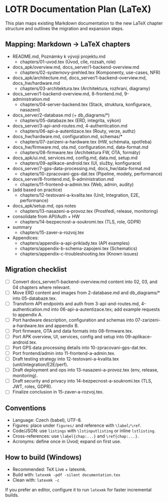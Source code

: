 # LOTR Documentation Plan (LaTeX)

This plan maps existing Markdown documentation to the new LaTeX chapter structure and outlines the migration and expansion steps.

## Mapping: Markdown -> LaTeX chapters

- README.md, Poznámky k vývoji projektu.md
  - chapters/01-uvod.tex (Úvod, cíle, rozsah, role)
- docs_apk/overview.md, docs_server/1-backend-overview.md
  - chapters/02-systemovy-prehled.tex (Komponenty, use-cases, NFR)
- docs_apk/architecture.md, docs_server/1-backend-overview.md, docs_hw/hardware.md
  - chapters/03-architektura.tex (Architektura, rozhraní, diagramy)
- docs_server/1-backend-overview.md, 8-frontend.md, 9-administration.md
  - chapters/04-server-backend.tex (Stack, struktura, konfigurace, nasazení)
- docs_server/2-database.md (+ db_diagrams/*)
  - chapters/05-databaze.tex (ERD, integrita, výkon)
- docs_server/3-api-and-routes.md, 4-authentication.md
  - chapters/06-api-a-autentizace.tex (Routy, verze, authz)
- docs_hw/hardware.md, configuration.md, schemas/*
  - chapters/07-zarizeni-a-hardware.tex (HW, schémata, spotřeba)
- docs_hw/firmware.md, ota.md, configuration.md, data-format.md
  - chapters/08-firmware.tex (Architektura FW, OTA, formáty)
- docs_apk/ui.md, services.md, config.md, data.md, setup.md
  - chapters/09-aplikace-android.tex (UI, služby, konfigurace)
- docs_server/7-gps-data-processing.md, docs_hw/data-format.md
  - chapters/10-zpracovani-gps-dat.tex (Pipeline, modely, performance)
- docs_server/8-frontend.md, 9-administration.md
  - chapters/11-frontend-a-admin.tex (Web, admin, audity)
- (add based on practice)
  - chapters/12-testovani-a-kvalita.tex (Unit, Integration, E2E, performance)
- docs_apk/setup.md, ops notes
  - chapters/13-nasazeni-a-provoz.tex (Prostředí, release, monitoring)
- consolidate from API/Auth + HW
  - chapters/14-bezpecnost-a-soukromi.tex (TLS, role, GDPR)
- summary
  - chapters/15-zaver-a-rozvoj.tex
- Appendices:
  - chapters/appendix-a-api-priklady.tex (API examples)
  - chapters/appendix-b-schema-zapojeni.tex (Schematics)
  - chapters/appendix-c-troubleshooting.tex (Known issues)

## Migration checklist

- [ ] Convert docs_server/1-backend-overview.md content into 02, 03, and 04 chapters where relevant.
- [ ] Move ERD content and images from 2-database.md and db_diagrams/* into 05-databaze.tex.
- [ ] Transform API endpoints and auth from 3-api-and-routes.md, 4-authentication.md into 06-api-a-autentizace.tex; add example requests to appendix A.
- [ ] Port hardware description, configuration and schemas into 07-zarizeni-a-hardware.tex and appendix B.
- [ ] Port firmware, OTA and data formats into 08-firmware.tex.
- [ ] Port APK overview, UI, services, config and setup into 09-aplikace-android.tex.
- [ ] Port GPS data processing details into 10-zpracovani-gps-dat.tex.
- [ ] Port frontend/admin into 11-frontend-a-admin.tex.
- [ ] Draft testing strategy into 12-testovani-a-kvalita.tex (unit/integration/E2E/perf).
- [ ] Draft deployment and ops into 13-nasazeni-a-provoz.tex (env, release, monitoring).
- [ ] Draft security and privacy into 14-bezpecnost-a-soukromi.tex (TLS, JWT, roles, GDPR).
- [ ] Finalize conclusion in 15-zaver-a-rozvoj.tex.

## Conventions

- Language: Czech (babel), UTF-8.
- Figures: place under `figures/` and reference with `\label/\ref`.
- Code/JSON: use `listings` with `\lstinputlisting` or inline `lstlisting`.
- Cross-references: use `\label{chap:...}` and `\ref{chap:...}`.
- Acronyms: define once in Úvod; expand on first use.

## How to build (Windows)

- Recommended: TeX Live + latexmk.
- Build with: `latexmk -pdf -silent documentation.tex`
- Clean with: `latexmk -c`

If you prefer an editor, configure it to run `latexmk` for faster incremental builds.

